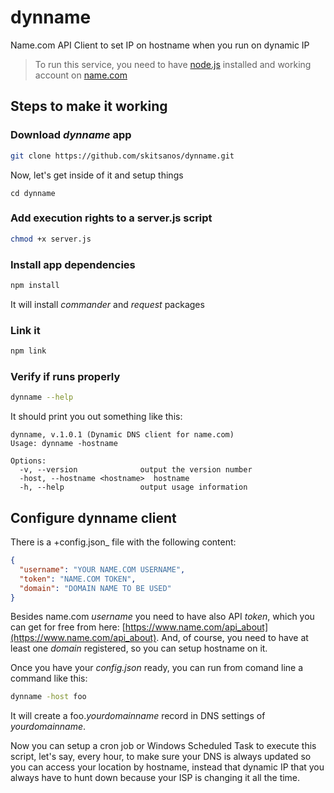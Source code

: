 # dynname
Name.com API Client to set IP on hostname when you run on dynamic IP

> To run this service, you need to have [node.js](https://nodejs.org) installed and working account on [name.com](http://name.com)

## Steps to make it working

### Download _dynname_ app

```sh
git clone https://github.com/skitsanos/dynname.git
```

Now, let's get inside of it and setup things

```
cd dynname
```

### Add execution rights to a server.js script

```sh
chmod +x server.js
```

### Install app dependencies

```sh
npm install
```

It will install _commander_ and _request_ packages

### Link it

```sh
npm link
```

### Verify if runs properly

```sh
dynname --help
```

It should print you out something like this:

```
dynname, v.1.0.1 (Dynamic DNS client for name.com)
Usage: dynname -hostname

Options:
  -v, --version              output the version number
  -host, --hostname <hostname>  hostname
  -h, --help                 output usage information
```

## Configure dynname client

There is a +config.json_ file with the following content:

```json
{
  "username": "YOUR NAME.COM USERNAME",
  "token": "NAME.COM TOKEN",
  "domain": "DOMAIN NAME TO BE USED"
}
```

Besides name.com _username_ you need to have also API _token_, which you can get for free from here: [https://www.name.com/api_about](https://www.name.com/api_about). And, of course, you need to have at least one _domain_ registered, so you can setup hostname on it.

Once you have your _config.json_ ready, you can run from comand line a command like this:

```sh
dynname -host foo
```

It will create a foo._yourdomainname_ record in DNS settings of _yourdomainname_.

Now you can setup a cron job or Windows Scheduled Task to execute this script, let's say, every hour, to make sure your DNS is always updated so you can access your location by hostname, instead that dynamic IP that you always have to hunt down because your ISP is changing it all the time. 
